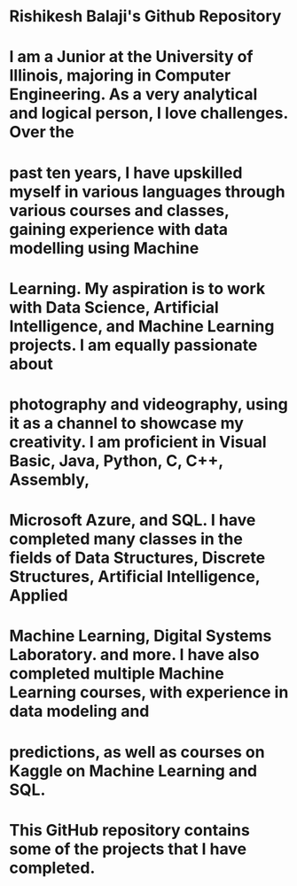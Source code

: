 # Rishikesh Balaji's Github Repository
#
# I am a Junior at the University of Illinois, majoring in Computer Engineering. As a very analytical and logical person, I love challenges. Over the
# past ten years, I have upskilled myself in various languages through various courses and classes, gaining experience with data modelling using Machine
# Learning. My aspiration is to work with Data Science, Artificial Intelligence, and Machine Learning projects. I am equally passionate about
# photography and videography, using it as a channel to showcase my creativity. I am proficient in Visual Basic, Java, Python, C, C++, Assembly,
# Microsoft Azure, and SQL. I have completed many classes in the fields of Data Structures, Discrete Structures, Artificial Intelligence, Applied
# Machine Learning, Digital Systems Laboratory. and more. I have also completed multiple Machine Learning courses, with experience in data modeling and
# predictions, as well as courses on Kaggle on Machine Learning and SQL.
#
#
# This GitHub repository contains some of the projects that I have completed.
